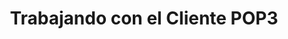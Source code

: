 ---
title: "Trabajando con el Cliente POP3"
url: /es/net/working-with-pop3-client/
weight: 60
type: docs
---